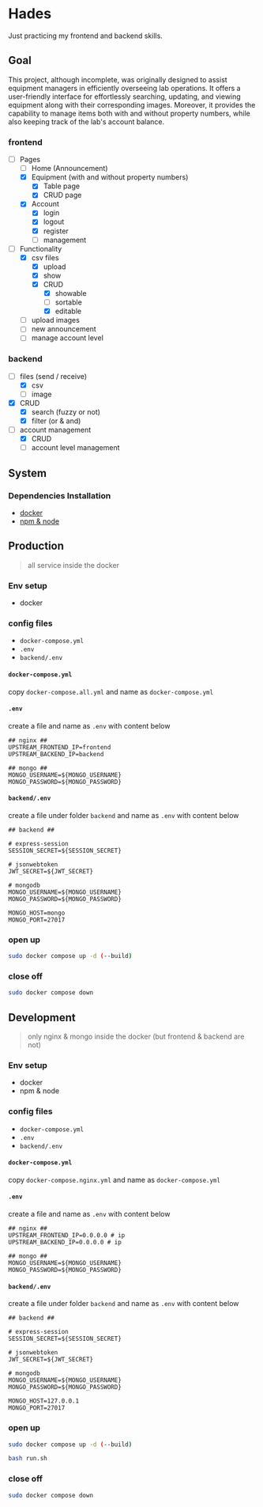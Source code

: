# Hades

Just practicing my frontend and backend skills.

## Goal

This project, although incomplete, was originally designed to assist equipment managers in efficiently overseeing lab operations. It offers a user-friendly interface for effortlessly searching, updating, and viewing equipment along with their corresponding images. Moreover, it provides the capability to manage items both with and without property numbers, while also keeping track of the lab's account balance.

### frontend

- [ ] Pages
    - [ ] Home (Announcement)
    - [x] Equipment (with and without property numbers)
        - [x] Table page
        - [x] CRUD page
    - [x] Account
        - [x] login
        - [x] logout
        - [x] register
        - [ ] management
- [ ] Functionality
    - [x] csv files
        - [x] upload
        - [x] show
        - [x] CRUD
            - [x] showable
            - [ ] sortable
            - [x] editable
    - [ ] upload images
    - [ ] new announcement
    - [ ] manage account level

### backend

- [ ] files (send / receive)
    - [x] csv
    - [ ] image
- [x] CRUD
    - [x] search (fuzzy or not)
    - [x] filter (or & and)
- [ ] account management
    - [x] CRUD
    - [ ] account level management

## System

### Dependencies Installation

- [docker](/document/installation.md#docker)
- [npm & node](/document/installation.md#npm--node)

## Production

> all service inside the docker

### Env setup

- docker

### config files

- `docker-compose.yml`
- `.env`
- `backend/.env`

#### `docker-compose.yml`

copy `docker-compose.all.yml` and name as `docker-compose.yml`

#### `.env`

create a file and name as `.env` with content below

```
## nginx ##
UPSTREAM_FRONTEND_IP=frontend
UPSTREAM_BACKEND_IP=backend

## mongo ##
MONGO_USERNAME=${MONGO_USERNAME}
MONGO_PASSWORD=${MONGO_PASSWORD}
```

#### `backend/.env`

create a file under folder `backend` and name as `.env` with content below

```
## backend ##

# express-session
SESSION_SECRET=${SESSION_SECRET}

# jsonwebtoken
JWT_SECRET=${JWT_SECRET}

# mongodb
MONGO_USERNAME=${MONGO_USERNAME}
MONGO_PASSWORD=${MONGO_PASSWORD}

MONGO_HOST=mongo
MONGO_PORT=27017
```

### open up

```bash
sudo docker compose up -d (--build)
```

### close off

```bash
sudo docker compose down
```

## Development

> only nginx & mongo inside the docker (but frontend & backend are not)

### Env setup

- docker
- npm & node

### config files

- `docker-compose.yml`
- `.env`
- `backend/.env`

#### `docker-compose.yml`

copy `docker-compose.nginx.yml` and name as `docker-compose.yml`

#### `.env`

create a file and name as `.env` with content below

```
## nginx ##
UPSTREAM_FRONTEND_IP=0.0.0.0 # ip
UPSTREAM_BACKEND_IP=0.0.0.0 # ip

## mongo ##
MONGO_USERNAME=${MONGO_USERNAME}
MONGO_PASSWORD=${MONGO_PASSWORD}
```

#### `backend/.env`

create a file under folder `backend` and name as `.env` with content below

```
## backend ##

# express-session
SESSION_SECRET=${SESSION_SECRET}

# jsonwebtoken
JWT_SECRET=${JWT_SECRET}

# mongodb
MONGO_USERNAME=${MONGO_USERNAME}
MONGO_PASSWORD=${MONGO_PASSWORD}

MONGO_HOST=127.0.0.1
MONGO_PORT=27017
```

### open up

```bash
sudo docker compose up -d (--build)

bash run.sh
```

### close off

```bash
sudo docker compose down
```
